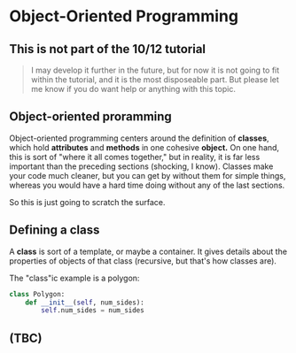 # Object-Oriented Programming

## This is not part of the 10/12 tutorial

> I may develop it further in the future, but for now it is not going to fit within the tutorial, and it is the most disposeable part. But please let me know if you do want help or anything with this topic.

## Object-oriented proramming

Object-oriented programming centers around the definition of **classes**, which hold **attributes** and **methods** in one cohesive **object.** On one hand, this is sort of "where it all comes together," but in reality, it is far less important than the preceding sections (shocking, I know). Classes make your code much cleaner, but you can get by without them for simple things, whereas you would have a hard time doing without any of the last sections.

So this is just going to scratch the surface.

## Defining a class

A **class** is sort of a template, or maybe a container. It gives details about the properties of objects of that class (recursive, but that's how classes are).

The "class"ic example is a polygon:

```python
class Polygon:
    def __init__(self, num_sides):
        self.num_sides = num_sides
```

## (TBC)
